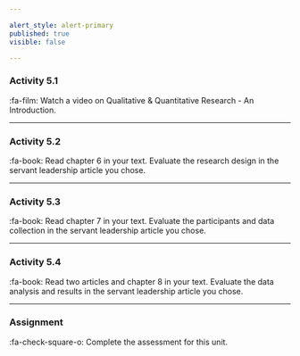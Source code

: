 ```yaml
---

alert_style: alert-primary
published: true
visible: false

---
```


### Activity 5.1

:fa-film: Watch a video on Qualitative & Quantitative Research - An Introduction.

---

###  Activity 5.2

:fa-book: Read chapter 6 in your text. Evaluate the research design in the servant leadership article you chose.

---

### Activity 5.3

:fa-book: Read chapter 7 in your text. Evaluate the participants and data collection in the servant leadership article you chose.

---

### Activity 5.4

:fa-book: Read two articles and chapter 8 in your text. Evaluate the data analysis and results in the servant leadership article you chose.

---

### Assignment

:fa-check-square-o: Complete the assessment for this unit.
